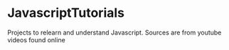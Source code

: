 # JavascriptTutorials
Projects to relearn and understand Javascript. Sources are from youtube videos found online

